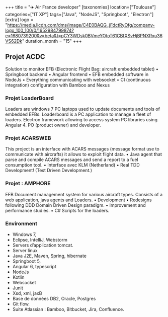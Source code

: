+++
title = "✈️ Air France developer"
[taxonomies]
location=["Toulouse"]
categories=["IT XP"]
tags=["Java", "NodeJS", "Springboot", "Electron"]
[extra]
logo = "https://media.licdn.com/dms/image/C4E0BAQG_jFdctRyOfg/company-logo_100_100/0/1652984799874?e=1680739200&v=beta&t=pCY3WDsk0BVmeYOtoT61CBfXSvHjBPNXRxu36VS62Dk"
duration_month = "15"
+++

## Projet ACDC

Solution to monitor EFB (Electronic Flight Bag: aircraft embedded tablet)
• Springboot backend
• Angular frontend
• EFB embedded software in NodeJs
• Everything communicating with websocket
• CI (continuous integration) configuration with Bamboo and Nexus

### Projet LoaderBoard

Loaders are windows 7 PC laptops used to update documents and tools of embedded EFBs. Loaderboard is a PC application to manage a fleet of loaders.
Electron framework allowing to access system PC libraries using Angular 4. PO (product owner) and developer.

### Projet ACARSWEB

This project is an interface with ACARS messages (message format use to communicate with aircrafts) it allows to exploit flight data.
• Java agent that parse and compile ACARS messages and send a report to a fuel consumption tool.
• Interface avec KLM (Netherland)
• Real TDD Development! (Test Driven Development.)

### Projet : AMPHORE

EFB Document management system for various aircraft types. Consists of a web application, java agents and Loaders.
• Development
• Redesigns following DDD Domain Driven Design paradigm.
• Improvement and performance studies.
• C# Scripts for the loaders.

### Environment

- Windows 7,
- Eclipse, IntelliJ, Webstorm
- Servers d’application tomcat.
- Server linux
- Java J2E, Maven, Spring, hibernate
- Springboot 5,
- Angular 6, typescript
- NodeJs
- Kotlin
- Websocket
- Junit
- Xsd, xml, jaxB
- Base de données DB2, Oracle, Postgres
- Git flow.
- Suite Atlassian : Bamboo, Bitbucket, Jira, Confluence.
